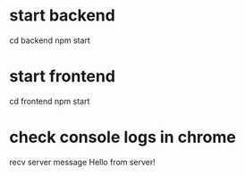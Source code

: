 # start backend

cd backend
npm start

# start frontend

cd frontend
npm start

# check console logs in chrome

recv server message Hello from server!
